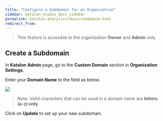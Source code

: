 ```yaml
---
title: "Configure a Subdomain for an Organization"
sidebar: katalon_studio_docs_sidebar
permalink: katalon-analytics/docs/subdomain.html
redirect_from:
---
```

> This feature is accesible to the organization **Owner** and **Admin** only.

## Create a Subdomain

In **Katalon Admin** page, go to the **Custom Domain** section in **Organization Settings**.

Enter your **Domain Name** to the field as below.

![](https://github.com/katalon-studio/docs-images/raw/master/katalon-analytics/docs/subdomain/subdomain.png)

> Note: Valid characters that can be used in a domain name are **letters (a-z) only**.

Click on **Update** to set up your new subdomain.
